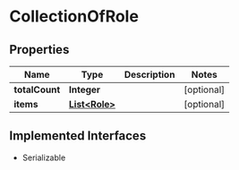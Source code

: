 

# CollectionOfRole


## Properties

| Name | Type | Description | Notes |
|------------ | ------------- | ------------- | -------------|
|**totalCount** | **Integer** |  |  [optional] |
|**items** | [**List&lt;Role&gt;**](Role.md) |  |  [optional] |


## Implemented Interfaces

* Serializable


